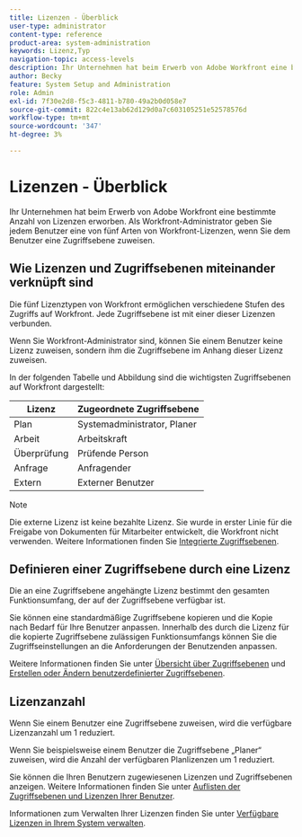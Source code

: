 ```yaml
---
title: Lizenzen - Überblick
user-type: administrator
content-type: reference
product-area: system-administration
keywords: Lizenz,Typ
navigation-topic: access-levels
description: Ihr Unternehmen hat beim Erwerb von Adobe Workfront eine bestimmte Anzahl von Lizenzen erworben. Als Workfront-Administrator geben Sie jedem Benutzer eine von fünf Arten von Workfront-Lizenzen, wenn Sie dem Benutzer eine Zugriffsebene zuweisen.
author: Becky
feature: System Setup and Administration
role: Admin
exl-id: 7f30e2d8-f5c3-4811-b780-49a2b0d058e7
source-git-commit: 822c4e13ab62d129d0a7c603105251e52578576d
workflow-type: tm+mt
source-wordcount: '347'
ht-degree: 3%

---
```


# Lizenzen - Überblick

<!-- Audited: 12/2023 -->

Ihr Unternehmen hat beim Erwerb von Adobe Workfront eine bestimmte Anzahl von Lizenzen erworben. Als Workfront-Administrator geben Sie jedem Benutzer eine von fünf Arten von Workfront-Lizenzen, wenn Sie dem Benutzer eine Zugriffsebene zuweisen.

## Wie Lizenzen und Zugriffsebenen miteinander verknüpft sind

Die fünf Lizenztypen von Workfront ermöglichen verschiedene Stufen des Zugriffs auf Workfront. Jede Zugriffsebene ist mit einer dieser Lizenzen verbunden.

Wenn Sie Workfront-Administrator sind, können Sie einem Benutzer keine Lizenz zuweisen, sondern ihm die Zugriffsebene im Anhang dieser Lizenz zuweisen.

In der folgenden Tabelle und Abbildung sind die wichtigsten Zugriffsebenen auf Workfront dargestellt:

| Lizenz | Zugeordnete Zugriffsebene |
|--- |--- |
| Plan | Systemadministrator, Planer |
| Arbeit | Arbeitskraft |
| Überprüfung | Prüfende Person |
| Anfrage | Anfragender |
| Extern | Externer Benutzer |

>[!NOTE]
>
>Die externe Lizenz ist keine bezahlte Lizenz. Sie wurde in erster Linie für die Freigabe von Dokumenten für Mitarbeiter entwickelt, die Workfront nicht verwenden. Weitere Informationen finden Sie [Integrierte Zugriffsebenen](/help/quicksilver/administration-and-setup/add-users/access-levels-and-object-permissions/default-access-levels-in-workfront.md).

## Definieren einer Zugriffsebene durch eine Lizenz

Die an eine Zugriffsebene angehängte Lizenz bestimmt den gesamten Funktionsumfang, der auf der Zugriffsebene verfügbar ist.

Sie können eine standardmäßige Zugriffsebene kopieren und die Kopie nach Bedarf für Ihre Benutzer anpassen. Innerhalb des durch die Lizenz für die kopierte Zugriffsebene zulässigen Funktionsumfangs können Sie die Zugriffseinstellungen an die Anforderungen der Benutzenden anpassen.

Weitere Informationen finden Sie unter [Übersicht über Zugriffsebenen](../../../administration-and-setup/add-users/access-levels-and-object-permissions/access-levels-overview.md) und [Erstellen oder Ändern benutzerdefinierter Zugriffsebenen](../../../administration-and-setup/add-users/configure-and-grant-access/create-modify-access-levels.md).

## Lizenzanzahl

Wenn Sie einem Benutzer eine Zugriffsebene zuweisen, wird die verfügbare Lizenzanzahl um 1 reduziert.

Wenn Sie beispielsweise einem Benutzer die Zugriffsebene „Planer“ zuweisen, wird die Anzahl der verfügbaren Planlizenzen um 1 reduziert.

Sie können die Ihren Benutzern zugewiesenen Lizenzen und Zugriffsebenen anzeigen. Weitere Informationen finden Sie unter [Auflisten der Zugriffsebenen und Lizenzen Ihrer Benutzer](../../../administration-and-setup/add-users/access-levels-and-object-permissions/list-access-levels-and-licenses-for-your-users.md).

Informationen zum Verwalten Ihrer Lizenzen finden Sie unter [Verfügbare Lizenzen in Ihrem System verwalten](../../../administration-and-setup/get-started-wf-administration/manage-available-licenses-in-your-system.md).
